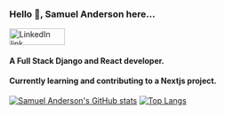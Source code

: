 ### Hello 👋, Samuel Anderson here... <a href="https://www.linkedin.com/in/samuel-anderson-codes/" target="_blank" rel="noopener noreferrer">
  <img src="https://www.google.com/url?sa=i&url=https%3A%2F%2Ficonscout.com%2Ffree-3d-illustration%2Flinkedin-2950130&psig=AOvVaw0Xe-5nOfpiykHZXFaCQKIV&ust=1711993186570000&source=images&cd=vfe&opi=89978449&ved=0CBIQjRxqFwoTCID4k-SFn4UDFQAAAAAdAAAAABAH" alt="LinkedIn link" width="100" height="30" />
</a>


 
#### A Full Stack Django and React developer.
#### Currently learning and contributing to a Nextjs project.
[![Samuel Anderson's GitHub stats](https://github-readme-stats.vercel.app/api?username=samuelandersoncodes&show_icons=true&theme=dark)](https://github.com/samuelandersoncodes/github-readme-stats)
[![Top Langs](https://github-readme-stats.vercel.app/api/top-langs/?username=samuelandersoncodes&layout=compact&theme=dark)](https://github.com/samuelandersoncodes/github-readme-stats)

